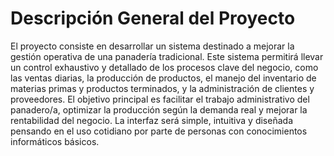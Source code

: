 # Descripción General del Proyecto
El proyecto consiste en desarrollar un sistema destinado a mejorar la gestión operativa de una panadería tradicional. Este sistema permitirá llevar un control exhaustivo y detallado de los procesos clave del negocio, como las ventas diarias, la producción de productos, el manejo del inventario de materias primas y productos terminados, y la administración de clientes y proveedores.
El objetivo principal es facilitar el trabajo administrativo del panadero/a, optimizar la producción según la demanda real y mejorar la rentabilidad del negocio. La interfaz será simple, intuitiva y diseñada pensando en el uso cotidiano por parte de personas con conocimientos informáticos básicos.
